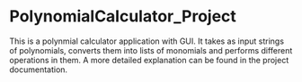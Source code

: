 # PolynomialCalculator_Project

This is a polynmial calculator application with GUI. It takes as input strings of polynomials, converts them into lists of monomials and performs different operations in them.
A more detailed explanation can be found in the project documentation.
